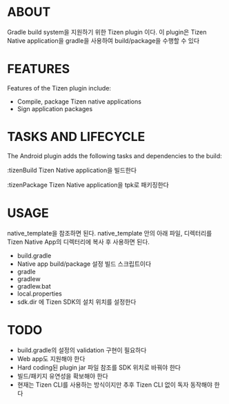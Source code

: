 ABOUT
=====

Gradle build system을 지원하기 위한 Tizen plugin 이다.
이 plugin은 Tizen Native application을 gradle을 사용하여 
build/package을 수행할 수 있다

FEATURES
========

Features of the Tizen plugin include:

* Compile, package Tizen native applications
* Sign application packages 

TASKS AND LIFECYCLE
===================

The Android plugin adds the following tasks and dependencies to the
build:

:tizenBuild
 Tizen Native application을 빌드한다

:tizenPackage
 Tizen Native application을 tpk로 패키징한다

USAGE
=====

native_template을 참조하면 된다.
native_template 안의 아래 파일, 디렉터리를 Tizen Native App의 디렉터리에 복사 후 사용하면 된다.
* build.gradle
 * Native app build/package 설정 빌드 스크립트이다
* gradle  
* gradlew  
* gradlew.bat  
* local.properties
 * sdk.dir 에 Tizen SDK의 설치 위치를 설정한다

TODO
=====

* build.gradle의 설정의 validation 구현이 필요하다
* Web app도 지원해야 한다
* Hard coding된 plugin jar 파일 참조를 SDK 위치로 바꿔야 한다
* 빌드/패키지 유연성을 확보해야 한다
* 현재는 Tizen CLI를 사용하는 방식이지만 추후 Tizen CLI 없이 독자 동작해야 한다
